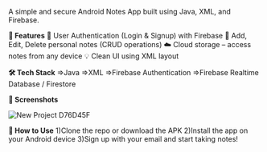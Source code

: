 A simple and secure Android Notes App built using Java, XML, and Firebase.

**🔑 Features**
🔐 User Authentication (Login & Signup) with Firebase
📝 Add, Edit, Delete personal notes (CRUD operations)
☁️ Cloud storage – access notes from any device
💡 Clean UI using XML layout

**🛠 Tech Stack**
=>Java
=>XML
=>Firebase Authentication
=>Firebase Realtime Database / Firestore

**📱 Screenshots**

![New Project  D76D45F](https://github.com/user-attachments/assets/e7bed79b-42da-4cd4-9d8d-60193e7deeab)



**🚀 How to Use**
1)Clone the repo or download the APK
2)Install the app on your Android device
3)Sign up with your email and start taking notes!

